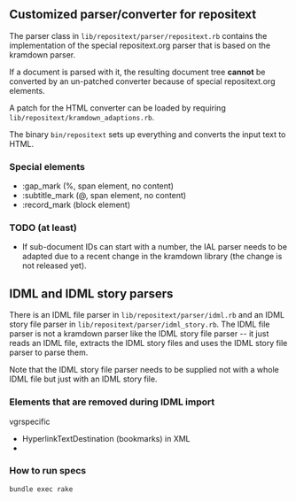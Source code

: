 ## Customized parser/converter for repositext

The parser class in `lib/repositext/parser/repositext.rb` contains the
implementation of the special repositext.org parser that is based on the
kramdown parser.

If a document is parsed with it, the resulting document tree **cannot**
be converted by an un-patched converter because of special
repositext.org elements.

A patch for the HTML converter can be loaded by requiring
`lib/repositext/kramdown_adaptions.rb`.

The binary `bin/repositext` sets up everything and converts the input
text to HTML.

### Special elements

* :gap_mark (%, span element, no content)
* :subtitle_mark (@, span element, no content)
* :record_mark (block element)

### TODO (at least)

* If sub-document IDs can start with a number, the IAL parser needs to
  be adapted due to a recent change in the kramdown library (the change
  is not released yet).


## IDML and IDML story parsers

There is an IDML file parser in `lib/repositext/parser/idml.rb` and an
IDML story file parser in `lib/repositext/parser/idml_story.rb`. The
IDML file parser is not a kramdown parser like the IDML story file
parser -- it just reads an IDML file, extracts the IDML story files and
uses the IDML story file parser to parse them.

Note that the IDML story file parser needs to be supplied not with a
whole IDML file but just with an IDML story file.

### Elements that are removed during IDML import

vgrspecific

* HyperlinkTextDestination (bookmarks) in XML
*

### How to run specs

    bundle exec rake
